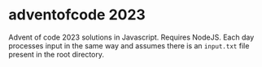 # adventofcode 2023

Advent of code 2023 solutions in Javascript.
Requires NodeJS.
Each day processes input in the same way and assumes there is an `input.txt` file present in the root directory.
